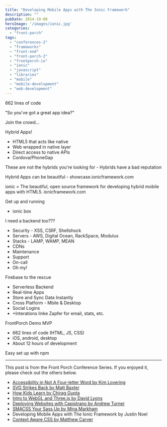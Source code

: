 ```yaml
---
title: "Developing Mobile Apps with The Ionic Framework"
description: ""
pubDate: 2014-10-08
heroImage: '/images/ionic.jpg'
categories: 
  - "front-porch"
tags: 
  - "conferences-2"
  - "frameworks"
  - "front-end"
  - "front-porch-2"
  - "frontporch-io"
  - "ionic"
  - "javascript"
  - "libraries"
  - "mobile"
  - "mobile-development"
  - "web-development"
---
```


662 lines of code   
  
"So you've got a great app idea?"  
  
Join the crowd…  
  
Hybrid Apps!

- HTML5 that acts like native
- Web wrapped in native layer
- Direct access to native APIs
- Cordova/PhoneGap

These are not the hybrids you're looking for - Hybrids have a bad reputation  
  
Hybrid Apps can be beautiful - showcase.ionicframework.com  
  
ionic = The beautiful, open source framework for developing hybrid mobile apps with HTML5. 
ionicframework.com  
  
Get up and running

- ionic box

I need a backend too???

- Security - XSS, CSRF, Shellshock
- Servers - AWS, Digital Ocean, RackSpace, Modulus
- Stacks - LAMP, WAMP, MEAN
- CDNs
- Maintenance
- Support
- On-call
- Oh my!

Firebase to the rescue

- Serverless Backend
- Real-time Apps
- Store and Sync Data Instantly
- Cross Platform - Mbile & Desktop
- Social Logins
- +Interations linke Zapfer for email, stats, etc.

FrontPorch Demo MVP

- 662 lines of code (HTML, JS, CSS)
- iOS, android, desktop
- About 12 hours of development

Easy set up with npm

* * *

This post is from the Front Porch Conference Series. If you enjoyed it, please check out the others below.

- [Accessibility in Not A Four-letter Word by Kim Lovering](http://www.pauljeter.net/web-development/conferences/front-porch/accessibility-in-not-a-four-letter-word-kim-lovering-2014-front-porch-front-end-web-developer-conference-in-dallas-texas/ "Accessibility in Not A Four-letter Word") 
- [SVG Strikes Back by Matt Baxter](http://www.pauljeter.net/web-development/conferences/front-porch/svg-strikes-back-matt-baxter-2014-front-porch-front-end-web-developer-conference-in-dallas-texas/ "SVG Strikes Back")
- [How Kids Learn by Chirag Gupta](http://www.pauljeter.net/web-development/conferences/front-porch/how-kids-learn-chirag-gupta-2014-front-porch-front-end-web-developer-conference-in-dallas-texas/ "How Kids Learn")
- [Intro to WebGL and Three.js by David Lyons](http://www.pauljeter.net/web-development/conferences/front-porch/intro-to-webgl-and-three-js-david-lyons-2014-front-porch-front-end-web-developer-conference-in-dallas-texas/ "Intro to WebGL and Three.js -David Lyons")
- [Deploying Websites with Capistrano by Andrew Turner](http://www.pauljeter.net/web-development/conferences/front-porch/deploying-websites-with-capistrano/ "Deploying Websites with Capistrano") 
- [SMACSS Your Sass Up by Mina Markham](http://www.pauljeter.net/web-development/conferences/front-porch/smacss-your-sass-up-mina-markham-2014-front-porch-front-end-web-developer-conference-in-dallas-texas/ "SMACSS Your Sass Up")
- Developing Mobile Apps with The Ionic Framework by Justin Noel
- [Context Aware CSS by Matthew Carver](http://www.pauljeter.net/web-development/conferences/front-porch/context-aware-css-matthew-carver-2014-front-porch-front-end-web-developer-conference-in-dallas-texas/ "Context Aware CSS")
